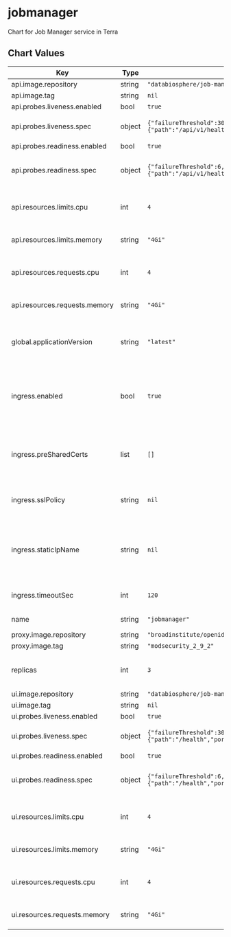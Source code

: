 jobmanager
==========

Chart for Job Manager service in Terra



## Chart Values

| Key | Type | Default | Description |
|-----|------|---------|-------------|
| api.image.repository | string | `"databiosphere/job-manager-api-cromwell"` |  |
| api.image.tag | string | `nil` |  |
| api.probes.liveness.enabled | bool | `true` |  |
| api.probes.liveness.spec | object | `{"failureThreshold":30,"httpGet":{"path":"/api/v1/health","port":8190},"periodSeconds":10,"successThreshold":1,"timeoutSeconds":5}` | Kubernetes spec for liveness probe |
| api.probes.readiness.enabled | bool | `true` |  |
| api.probes.readiness.spec | object | `{"failureThreshold":6,"httpGet":{"path":"/api/v1/health","port":8190},"periodSeconds":10,"successThreshold":1,"timeoutSeconds":5}` | Kubernetes spec for readiness probe |
| api.resources.limits.cpu | int | `4` | Number of CPU units to limit the deployment to |
| api.resources.limits.memory | string | `"4Gi"` | Memory to limit the deployment to |
| api.resources.requests.cpu | int | `4` | Number of CPU units to request for the deployment |
| api.resources.requests.memory | string | `"4Gi"` | Memory to request for the deployment |
| global.applicationVersion | string | `"latest"` | What version of the jobmanager application to deploy |
| ingress.enabled | bool | `true` | Whether to create Ingress and associated Service, FrontendConfig and BackendConfig |
| ingress.preSharedCerts | list | `[]` | Array of pre-shared GCP SSL certificate names to associate with the Ingress |
| ingress.sslPolicy | string | `nil` | Name of a GCP SSL policy to associate with the Ingress |
| ingress.staticIpName | string | `nil` | Required. Name of the static IP, allocated in GCP, to associate with the Ingress |
| ingress.timeoutSec | int | `120` | Load balancer backend timeout |
| name | string | `"jobmanager"` | Name for this deployment |
| proxy.image.repository | string | `"broadinstitute/openidc-proxy"` |  |
| proxy.image.tag | string | `"modsecurity_2_9_2"` |  |
| replicas | int | `3` | Number of API replicas to spin up in the deployment |
| ui.image.repository | string | `"databiosphere/job-manager-ui"` |  |
| ui.image.tag | string | `nil` |  |
| ui.probes.liveness.enabled | bool | `true` |  |
| ui.probes.liveness.spec | object | `{"failureThreshold":30,"httpGet":{"path":"/health","port":8000},"periodSeconds":10,"successThreshold":1,"timeoutSeconds":5}` | Kubernetes spec for liveness probe |
| ui.probes.readiness.enabled | bool | `true` |  |
| ui.probes.readiness.spec | object | `{"failureThreshold":6,"httpGet":{"path":"/health","port":8000},"periodSeconds":10,"successThreshold":1,"timeoutSeconds":5}` | Kubernetes spec for readiness probe |
| ui.resources.limits.cpu | int | `4` | Number of CPU units to limit the deployment to |
| ui.resources.limits.memory | string | `"4Gi"` | Memory to limit the deployment to |
| ui.resources.requests.cpu | int | `4` | Number of CPU units to request for the deployment |
| ui.resources.requests.memory | string | `"4Gi"` | Memory to request for the deployment |
